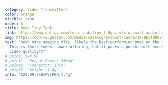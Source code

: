 ```yaml
---
category: Video Transmitters
color: orange
visible: true
order: 3
title: Rush Tiny Tank
link: https://www.getfpv.com/rush-tank-tiny-5-8ghz-vtx-w-smart-audio.html
img: https://cdn-v2.getfpv.com/media/catalog/product/cache/3979b3fd908fbb12b31974edb6316b2e/e/z/ezgif-6-07fdad13039d.jpg
text: "Rush make amazing VTXs, likely the best-performing ones on the market.
  This is their lowest power offering, but it packs a punch, with excellent
  video quality\t"
# price: $24.99
# point1: "Output Power: 350mW"
# point2: "Connector: IPEX"
# point3: "Weight: 1.4g"
info: "$24.99;350mW;IPEX;1.4g"
---
```

